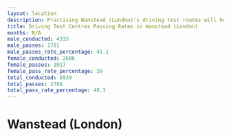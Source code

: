 ```yaml
---
layout: location
description: Practising Wanstead (London)'s driving test routes will help you become more confident in your gear-changing abilities.
title: Driving Test Centres Passing Rates in Wanstead (London)
months: N/A
male_conducted: 4333
male_passes: 1781
male_passes_rate_percentage: 41.1
female_conducted: 2606
female_passes: 1017
female_pass_rate_percentage: 39
total_conducted: 6939
total_passes: 2798
total_pass_rate_percentage: 40.3
---
```


# Wanstead (London)
